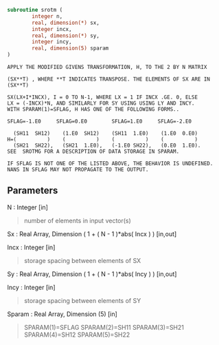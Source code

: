 ```fortran
subroutine srotm (
		integer n,
		real, dimension(*) sx,
		integer incx,
		real, dimension(*) sy,
		integer incy,
		real, dimension(5) sparam
)
```

    APPLY THE MODIFIED GIVENS TRANSFORMATION, H, TO THE 2 BY N MATRIX

    (SX**T) , WHERE **T INDICATES TRANSPOSE. THE ELEMENTS OF SX ARE IN
    (SX**T)

    SX(LX+I*INCX), I = 0 TO N-1, WHERE LX = 1 IF INCX .GE. 0, ELSE
    LX = (-INCX)*N, AND SIMILARLY FOR SY USING USING LY AND INCY.
    WITH SPARAM(1)=SFLAG, H HAS ONE OF THE FOLLOWING FORMS..

    SFLAG=-1.E0     SFLAG=0.E0        SFLAG=1.E0     SFLAG=-2.E0

      (SH11  SH12)    (1.E0  SH12)    (SH11  1.E0)    (1.E0  0.E0)
    H=(          )    (          )    (          )    (          )
      (SH21  SH22),   (SH21  1.E0),   (-1.E0 SH22),   (0.E0  1.E0).
    SEE  SROTMG FOR A DESCRIPTION OF DATA STORAGE IN SPARAM.

    IF SFLAG IS NOT ONE OF THE LISTED ABOVE, THE BEHAVIOR IS UNDEFINED.
    NANS IN SFLAG MAY NOT PROPAGATE TO THE OUTPUT.


## Parameters
N : Integer [in]
> number of elements in input vector(s)

Sx : Real Array, Dimension ( 1 + ( N - 1 )*abs( Incx ) ) [in,out]

Incx : Integer [in]
> storage spacing between elements of SX

Sy : Real Array, Dimension ( 1 + ( N - 1 )*abs( Incy ) ) [in,out]

Incy : Integer [in]
> storage spacing between elements of SY

Sparam : Real Array, Dimension (5) [in]
> SPARAM(1)=SFLAG
> SPARAM(2)=SH11
> SPARAM(3)=SH21
> SPARAM(4)=SH12
> SPARAM(5)=SH22

